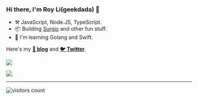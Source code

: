 ### Hi there, I'm Roy Li(geekdada) 👋

- ⚒️ JavaScript, Node.JS, TypeScript.
- 📦 Building [Surgio](geekdada/surgio) and other fun stuff.
- 📝 I'm learning Golang and Swift.

Here's my [**📘 blog**](https://blog.dada.li) and [**🐦 Twitter**](https://twitter.com/geekdada).

[![](https://github-readme-stats.vercel.app/api/top-langs/?username=geekdada&layout=compact&hide=smarty,html)](https://github.com/geekdada)

[![](https://github-readme-stats.vercel.app/api?username=geekdada&show_icons=true)](https://github.com/geekdada)

---

![visitors count](https://visitor-badge-pls-dont-use-this-in-your-repo.vercel.app/p/readme)
